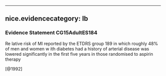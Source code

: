 
---
nice.evidencecategory: Ib
---

### Evidence Statement CG15AdultES184
Re lative risk of MI reported by the ETDRS group 189 in which roughly 48% of men and women w ith diabetes had a history of arterial disease was lowered significantly in the first five years in those randomised to aspirin therapy

[@1992]

